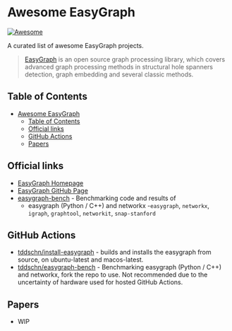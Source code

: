 # Awesome EasyGraph  
[![Awesome][awesome-badge]](awesome-repo)


A curated list of awesome EasyGraph projects.

> [EasyGraph][eg] is an open source graph processing library, which covers advanced graph processing methods in structural hole spanners detection, graph embedding and several classic methods.

## Table of Contents

- [Awesome EasyGraph](#awesome-easygraph)
  - [Table of Contents](#table-of-contents)
  - [Official links](#official-links)
  - [GitHub Actions](#github-actions)
  - [Papers](#papers)

## Official links

- [EasyGraph Homepage][eg]
- [EasyGraph GitHub Page][eg-github]
- [easygraph-bench][eg-bench] - Benchmarking code and results of 
  - easygraph (Python / C++) and networkx
  -`easygraph`, `networkx`, `igraph`, `graphtool`, `networkit`, `snap-stanford` 
  
## GitHub Actions
- [tddschn/install-easygraph](https://github.com/marketplace/actions/install-easygraph) - builds and installs the easygraph from source, on ubuntu-latest and macos-latest.
- [tddschn/easygraph-bench][eg-bench-actions] - Benchmarking easygraph (Python / C++) and networkx, fork the repo to use. Not recommended due to the uncertainty of hardware used for hosted GitHub Actions.

## Papers
- WIP

[eg]: https://easy-graph.github.io/
[eg-github]: https://github.com/easy-graph/Easy-Graph
[eg-bench]: https://github.com/tddschn/easygraph-bench
[eg-bench-actions]: https://github.com/tddschn/easygraph-bench-actions
[awesome-badge]: https://cdn.rawgit.com/sindresorhus/awesome/d7305f38d29fed78fa85652e3a63e154dd8e8829/media/badge.svg
[awesome-repo]: https://github.com/sindresorhus/awesome

